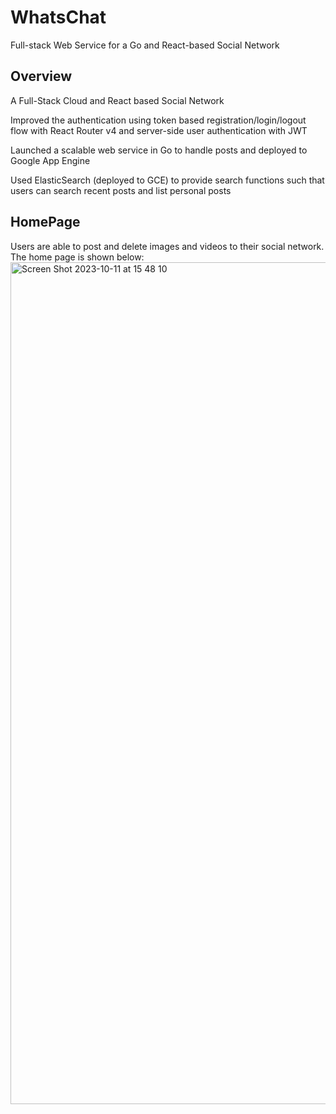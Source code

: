# WhatsChat
Full-stack Web Service for a Go and React-based Social Network

## Overview
A Full-Stack Cloud and React based Social Network

Improved the authentication using token based registration/login/logout flow with React Router v4 and server-side user authentication with JWT

Launched a scalable web service in Go to handle posts and deployed to Google App Engine

Used ElasticSearch (deployed to GCE) to provide search functions such that users can search recent posts and list personal posts

## HomePage
Users are able to post and delete images and videos to their social network. The home page is shown below: 
<img width="1347" alt="Screen Shot 2023-10-11 at 15 48 10" src="https://github.com/ryanLuvSnowboarding/WhatsChat/assets/143637686/41e5c96b-7ca7-4078-9f71-678007e0581b">
